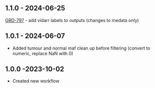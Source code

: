 ## 1.1.0 - 2024-06-25
[GRD-797](https://jira.oicr.on.ca/browse/GRD-797) - add vidarr labels to outputs (changes to medata only)
## 1.0.1 - 2024-06-07
- Added tumour and normal maf clean up before filtering (convert to numeric, replace NaN with 0)
## 1.0.0 -2023-10-02
- Created new workflow
